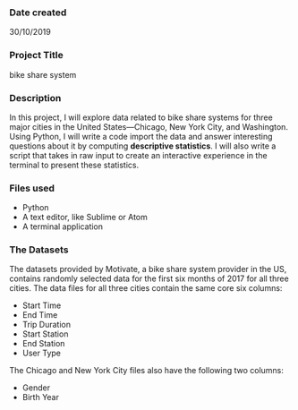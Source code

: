 ### Date created
30/10/2019

### Project Title
bike share system

### Description
In this project, I will explore data related to bike share systems for three major cities in the United States—Chicago, New York City, and Washington. Using Python, I will write a code import the data and answer interesting questions about it by computing <b>descriptive statistics</b>. I will also write a script that takes in raw input to create an interactive experience in the terminal to present these statistics.

### Files used
- Python 
- A text editor, like Sublime or Atom
- A terminal application

### The Datasets
The datasets provided by Motivate, a bike share system provider in the US, contains randomly selected data for the first six months of 2017 for all three cities. The data files for all three cities contain the same core six columns:

- Start Time 
- End Time 
- Trip Duration 
- Start Station 
- End Station 
- User Type 

The Chicago and New York City files also have the following two columns:

- Gender
- Birth Year